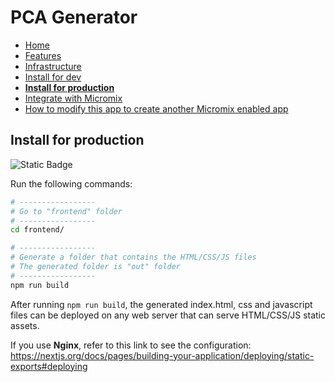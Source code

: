 # PCA Generator

- [Home](/README.md)
- [Features](features.md)
- [Infrastructure](infrastructure.md)
- [Install for dev](install_for_dev.md)
- **[Install for production](install_for_production.md)**
- [Integrate with Micromix](integrate_with_micromix.md)
- [How to modify this app to create another Micromix enabled app](how_to_modify_this_app_to_create_another_micromix_enabled_app.md)

## Install for production

![Static Badge](https://img.shields.io/badge/Frontend-blue)

Run the following commands:

```bash
# -----------------
# Go to "frontend" folder
# -----------------
cd frontend/

# -----------------
# Generate a folder that contains the HTML/CSS/JS files
# The generated folder is "out" folder
# -----------------
npm run build

```
After running `npm run build`, the generated index.html, css and javascript files can be deployed on any web server that can serve HTML/CSS/JS static assets. 

If you use **Nginx**, refer to this link to see the configuration: 
https://nextjs.org/docs/pages/building-your-application/deploying/static-exports#deploying 

